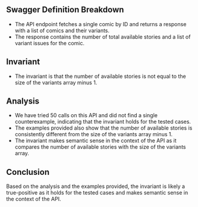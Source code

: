 ## Swagger Definition Breakdown
- The API endpoint fetches a single comic by ID and returns a response with a list of comics and their variants.
- The response contains the number of total available stories and a list of variant issues for the comic.

## Invariant
- The invariant is that the number of available stories is not equal to the size of the variants array minus 1.

## Analysis
- We have tried 50 calls on this API and did not find a single counterexample, indicating that the invariant holds for the tested cases.
- The examples provided also show that the number of available stories is consistently different from the size of the variants array minus 1.
- The invariant makes semantic sense in the context of the API as it compares the number of available stories with the size of the variants array.

## Conclusion
Based on the analysis and the examples provided, the invariant is likely a true-positive as it holds for the tested cases and makes semantic sense in the context of the API.
